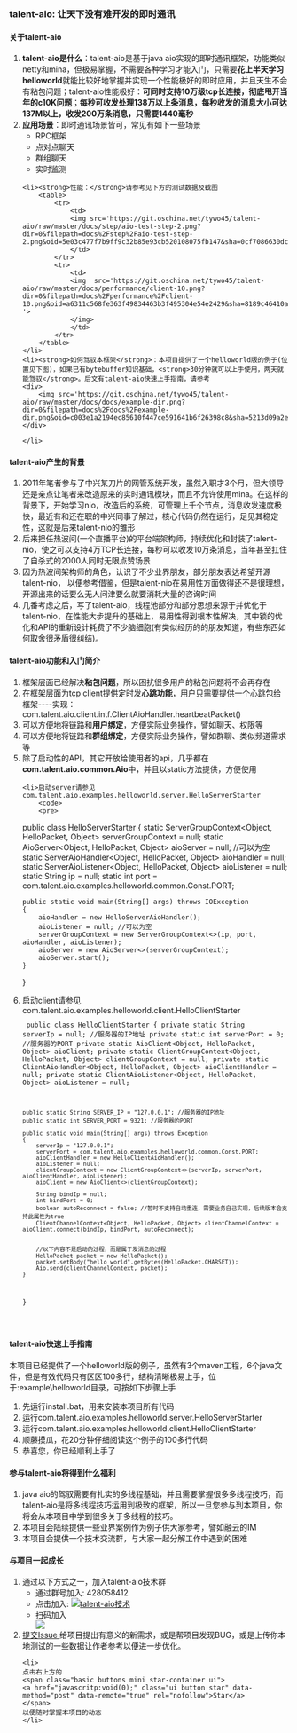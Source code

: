 <h3>
  talent-aio: 让天下没有难开发的即时通讯
</h3>

<h4>
  关于talent-aio
</h4>
<ol>
	<li><strong>talent-aio是什么</strong>：talent-aio是基于java aio实现的即时通讯框架，功能类似netty和mina，但极易掌握，不需要各种学习才能入门，只需要<strong>花上半天学习helloworld</strong>就能比较好地掌握并实现一个性能极好的即时应用，并且天生不会有粘包问题；talent-aio性能极好：<strong>可同时支持10万级tcp长连接，彻底甩开当年的c10K问题</strong>；<strong>每秒可收发处理138万以上条消息，每秒收发的消息大小可达137M以上，收发200万条消息，只需要1440毫秒</strong>
	</li>
	<li><strong>应用场景</strong>：即时通讯场景皆可，常见有如下一些场景
		<ul>
			<li>RPC框架</li>
			<li>点对点聊天</li>
			<li>群组聊天</li>
			<li>实时监测</li>
		</ul>
	</li>

	<li><strong>性能：</strong>请参考见下方的测试数据及截图
		<table>
			<tr>
				<td>
				<img src='https://git.oschina.net/tywo45/talent-aio/raw/master/docs/step/aio-test-step-2.png?dir=0&filepath=docs%2Fstep%2Faio-test-step-2.png&oid=5e03c477f7b9ff9c32b85e93cb520108075fb147&sha=0cf7086630dc611e1922fb0715616ece7f09752e'>
				</td>
			</tr>
			<tr>
				<td>
				<img  src='https://git.oschina.net/tywo45/talent-aio/raw/master/docs/performance/client-10.png?dir=0&filepath=docs%2Fperformance%2Fclient-10.png&oid=a6311c568fe363f49834463b3f495304e54e2429&sha=8189c46410a1ce392470188a743ef47968c665d1 '>
				</img>
				</td>
			</tr>
		</table>
	</li>
	<li><strong>如何驾驭本框架</strong>：本项目提供了一个helloworld版的例子(位置见下图)，如果已有bytebuffer知识基础，<strong>30分钟就可以上手使用，两天就能驾驭</strong>。后文有talent-aio快速上手指南，请参考
	<div>
		<img src='https://git.oschina.net/tywo45/talent-aio/raw/master/docs/docs/example-dir.png?dir=0&filepath=docs%2Fdocs%2Fexample-dir.png&oid=c003e1a2194ec85610f447ce591641b6f26398c8&sha=5213d09a2ebea417b6f0d1bb08b061da294e2f2e'/>
	</div>
	
	</li>
</ol>


<h4>
  talent-aio产生的背景
</h4>
<ol>
	<li>2011年笔者参与了中兴某刀片的网管系统开发，虽然入职才3个月，但大领导还是亲点让笔者来改造原来的实时通讯模块，而且不允许使用mina。在这样的背景下，开始学习nio，改造后的系统，可管理上千个节点，消息收发速度极快，最近有和还在职的中兴同事了解过，核心代码仍然在运行，足见其稳定性，这就是后来talent-nio的雏形</li>
	<li>后来担任热波间(一个直播平台)的平台端架构师，持续优化和封装了talent-nio，使之可以支持4万TCP长连接，每秒可以收发10万条消息，当年甚至扛住了自杀式的2000人同时无限点赞场景</li>
	<li>因为热波间架构师的角色，认识了不少业界朋友，部分朋友表达希望开源talent-nio， 以便参考借鉴，但是talent-nio在易用性方面做得还不是很理想，开源出来的话要么无人问津要么就要消耗大量的咨询时间</li>
	<li>几番考虑之后，写了talent-aio，线程池部分和部分思想来源于并优化于talent-nio，在性能大步提升的基础上，易用性得到根本性解决，其中锁的优化和API的重新设计耗费了不少脑细胞(有类似经历的的朋友知道，有些东西如何取舍很矛盾很纠结)。</li>
</ol>


<h4>
  talent-aio功能和入门简介
</h4>
<ol>
	<li>框架层面已经解决<strong>粘包问题</strong>，所以困扰很多用户的粘包问题将不会再存在</li>
	<li>在框架层面为tcp client提供定时发<strong>心跳功能</strong>，用户只需要提供一个心跳包给框架----实现：com.talent.aio.client.intf.ClientAioHandler.heartbeatPacket()</li>
	<li>可以方便地将链路和<strong>用户绑定</strong>，方便实际业务操作，譬如聊天、权限等</li>
	<li>可以方便地将链路和<strong>群组绑定</strong>，方便实际业务操作，譬如群聊、类似频道需求等</li>
	<li>除了启动性的API，其它开放给使用者的api，几乎都在<strong>com.talent.aio.common.Aio</strong>中，并且以static方法提供，方便使用</li>
	
	<li>启动server请参见com.talent.aio.examples.helloworld.server.HelloServerStarter
		<code>
		<pre>
public class HelloServerStarter
{
	static ServerGroupContext<Object, HelloPacket, Object> serverGroupContext = null;
	static AioServer<Object, HelloPacket, Object> aioServer = null; //可以为空
	static ServerAioHandler<Object, HelloPacket, Object> aioHandler = null;
	static ServerAioListener<Object, HelloPacket, Object> aioListener = null;
	static String ip = null;
	static int port = com.talent.aio.examples.helloworld.common.Const.PORT;

	public static void main(String[] args) throws IOException
	{
		aioHandler = new HelloServerAioHandler();
		aioListener = null; //可以为空
		serverGroupContext = new ServerGroupContext<>(ip, port, aioHandler, aioListener);
		aioServer = new AioServer<>(serverGroupContext);
		aioServer.start();
	}
}
		</pre>
		</code>
	</li>
	<li>启动client请参见com.talent.aio.examples.helloworld.client.HelloClientStarter
		<code>
		<pre>
public class HelloClientStarter
{
	private static String serverIp = null; //服务器的IP地址
	private static int serverPort = 0; //服务器的PORT
	private static AioClient<Object, HelloPacket, Object> aioClient;
	private static ClientGroupContext<Object, HelloPacket, Object> clientGroupContext = null;
	private static ClientAioHandler<Object, HelloPacket, Object> aioClientHandler = null;
	private static ClientAioListener<Object, HelloPacket, Object> aioListener = null;

	public static String SERVER_IP = "127.0.0.1"; //服务器的IP地址
	public static int SERVER_PORT = 9321; //服务器的PORT

	public static void main(String[] args) throws Exception
	{
		serverIp = "127.0.0.1";
		serverPort = com.talent.aio.examples.helloworld.common.Const.PORT;
		aioClientHandler = new HelloClientAioHandler();
		aioListener = null;
		clientGroupContext = new ClientGroupContext<>(serverIp, serverPort, aioClientHandler, aioListener);
		aioClient = new AioClient<>(clientGroupContext);

		String bindIp = null;
		int bindPort = 0;
		boolean autoReconnect = false; //暂时不支持自动重连，需要业务自己实现，后续版本会支持此属性为true
		ClientChannelContext<Object, HelloPacket, Object> clientChannelContext = aioClient.connect(bindIp, bindPort, autoReconnect);

		
		//以下内容不是启动的过程，而是属于发消息的过程
		HelloPacket packet = new HelloPacket();
		packet.setBody("hello world".getBytes(HelloPacket.CHARSET));
		Aio.send(clientChannelContext, packet);
	}
}
		</pre>
		</code>
	</li>
</ol>


<h4>
  talent-aio快速上手指南
</h4>
本项目已经提供了一个helloworld版的例子，虽然有3个maven工程，6个java文件，但是有效代码只有区区100多行，结构清晰极易上手，位于:example\helloworld目录，可按如下步骤上手
<ol>
	<li>先运行install.bat，用来安装本项目所有代码</li>
	<li>运行com.talent.aio.examples.helloworld.server.HelloServerStarter</li>
	<li>运行com.talent.aio.examples.helloworld.client.HelloClientStarter</li>
	<li>顺藤摸瓜，花20分钟仔细阅读这个例子的100多行代码</li>
	<li>恭喜您，你已经顺利上手了</li>
</ol>


<h4>
  参与talent-aio将得到什么福利
</h4>
<ol>
	<li>java aio的驾驭需要有扎实的多线程基础，并且需要掌握很多多线程技巧，而talent-aio是将多线程技巧运用到极致的框架，所以一旦您参与到本项目，你将会从本项目中学到很多关于多线程的技巧。</li>
	<li>本项目会陆续提供一些业界案例作为例子供大家参考，譬如融云的IM</li>
	<li>本项目会提供一个技术交流群，与大家一起分解工作中遇到的困难</li>
</ol>


<h4>
  与项目一起成长
</h4>
<ol>
	<li>
	通过以下方式之一，加入talent-aio技术群
		<ul>
			<li>通过群号加入: 428058412</li>
			<li>点击加入: <a  target="_blank" href="http://shang.qq.com/wpa/qunwpa?idkey=95588b929b2832f606f4deb74a423d61257f3c08b9790ac57c29aebd09364459"><img border="0" src="http://pub.idqqimg.com/wpa/images/group.png" alt="talent-aio技术" title="talent-aio技术"></a></li>
			<li>扫码加入<div><img src='https://git.oschina.net/tywo45/talent-aio/raw/master/docs/qq_group-1.png?dir=0&filepath=docs%2Fqq_group-1.png&oid=312d980621fab8fe7ba790abb1381eda4cfea198&sha=3a23f5d8d7858329a6121c74adccd159bdf88c96'/></div></li>
		</ul>
	</li>
	<li>
	<a 
      href="/tywo45/talent-aio/issues/new?issue%5Bassignee_id%5D=&amp;issue%5Bmilestone_id%5D="
      class="ui mini green button"
      title="提交issue">
    <i class="icon plus"></i>提交Issue
	</a>
	给项目提出有意义的新需求，或是帮项目发现BUG，或是上传你本地测试的一些数据让作者参考以便进一步优化。
	</li>

	<li>
	点击右上方的
	<span class="basic buttons mini star-container ui">
	<a href="javascritp:void(0);" class="ui button star" data-method="post" data-remote="true" rel="nofollow">Star</a>
	</span>
	以便随时掌握本项目的动态
	</li>
</ol>





